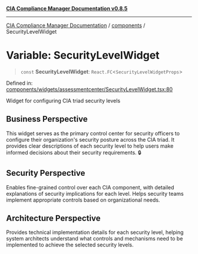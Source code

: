 [**CIA Compliance Manager Documentation v0.8.5**](../../README.md)

***

[CIA Compliance Manager Documentation](../../modules.md) / [components](../README.md) / SecurityLevelWidget

# Variable: SecurityLevelWidget

> `const` **SecurityLevelWidget**: `React.FC`\<`SecurityLevelWidgetProps`\>

Defined in: [components/widgets/assessmentcenter/SecurityLevelWidget.tsx:80](https://github.com/Hack23/cia-compliance-manager/blob/4f2006283e1cd56feb8daea1f810b2bc8c1b1d1b/src/components/widgets/assessmentcenter/SecurityLevelWidget.tsx#L80)

Widget for configuring CIA triad security levels

## Business Perspective

This widget serves as the primary control center for security officers to
configure their organization's security posture across the CIA triad. It
provides clear descriptions of each security level to help users make
informed decisions about their security requirements. 🔒

## Security Perspective

Enables fine-grained control over each CIA component, with detailed
explanations of security implications for each level. Helps security
teams implement appropriate controls based on organizational needs.

## Architecture Perspective

Provides technical implementation details for each security level,
helping system architects understand what controls and mechanisms
need to be implemented to achieve the selected security levels.

